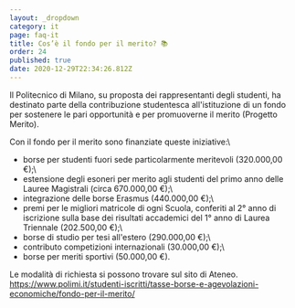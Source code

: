 ```yaml
---
layout: _dropdown
category: it
page: faq-it
title: Cos’è il fondo per il merito? 📚
order: 24
published: true
date: 2020-12-29T22:34:26.812Z
---
```

Il Politecnico di Milano, su proposta dei rappresentanti degli studenti, ha destinato parte della contribuzione studentesca all'istituzione di un fondo per sostenere le pari opportunità e per promuoverne il merito (Progetto Merito).

Con il fondo per il merito sono finanziate queste iniziative:\
- borse per studenti fuori sede particolarmente meritevoli (320.000,00 €);\
- estensione degli esoneri per merito agli studenti del primo anno delle Lauree Magistrali (circa 670.000,00 €);\
- integrazione delle borse Erasmus (440.000,00 €);\
- premi per le migliori matricole di ogni Scuola, conferiti al 2° anno di iscrizione sulla base dei risultati accademici del 1° anno di Laurea Triennale (202.500,00 €);\
- borse di studio per tesi all'estero (290.000,00 €);\
- contributo competizioni internazionali (30.000,00 €);\
- borse per meriti sportivi (50.000,00 €).

Le modalità di richiesta si possono trovare sul sito di Ateneo.\
<https://www.polimi.it/studenti-iscritti/tasse-borse-e-agevolazioni-economiche/fondo-per-il-merito/>